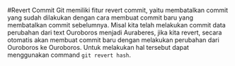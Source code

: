 #Revert Commit
Git memiliki fitur revert commit, yaitu membatalkan commit yang sudah dilakukan dengan cara membuat commit baru yang membatalkan commit sebelumnya. Misal kita telah melakukan commit data perubahan dari text Ouroboros menjadi Auraberes, jika kita revert, secara otomatis akan membuat commit baru dengan melakukan perubahan dari Ouroboros ke Ouroboros. Untuk melakukan hal tersebut dapat menggunakan command ```git revert hash```.